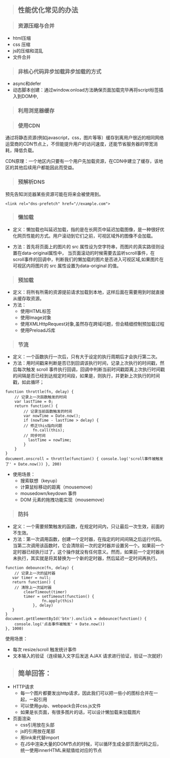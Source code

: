 > ##  性能优化常见的办法

> ### 资源压缩与合并

- html压缩
- css 压缩
- js的压缩和混乱
- 文件合并



> ### 非核心代码异步加载异步加载的方式

- async和defer
- 动态脚本创建：通过window.onload方法确保页面加载完毕再将script标签插入到DOM中,



> ### 利用浏览器缓存



> ### 使用CDN

通过将静态资源(例如javascript，css，图片等等）缓存到离用户很近的相同网络运营商的CDN节点上，不但能提升用户的访问速度，还能节省服务器的带宽消耗，降低负载。

CDN原理：一个地区内只要有一个用户先加载资源，在CDN中建立了缓存，该地区的其他后续用户都能因此而受益。



> ### 预解析DNS

预先告知浏览器某些资源可能在将来会被使用到。

```
<link rel="dns-prefetch" href="//example.com">
```



> ### 懒加载

- 定义：懒加载也叫延迟加载，指的是在长网页中延迟加载图像，是一种很好优化网页性能的方式。用户滚动到它们之前，可视区域外的图像不会加载。

- 方法：首先将页面上的图片的 src 属性设为空字符串，而图片的真实路径则设置在data-original属性中，
  当页面滚动的时候需要去监听scroll事件，在scroll事件的回调中，判断我们的懒加载的图片是否进入可视区域,如果图片在可视区内将图片的 src 属性设置为data-original 的值。

  

> ### 预加载

- 定义：将所有所需的资源提前请求加载到本地，这样后面在需要用到时就直接从缓存取资源。
- 方法：
  - 使用HTML标签
  - 使用Image对象
  - 使用XMLHttpRequest对象,虽然存在跨域问题，但会精细控制预加载过程
  - 使用PreloadJS库



> ### 节流

- 定义：一个函数执行一次后，只有大于设定的执行周期后才会执行第二次。
- 方法：用时间戳来判断是否已到回调该执行时间，记录上次执行的时间戳，然后每次触发 scroll 事件执行回调，回调中判断当前时间戳距离上次执行时间戳的间隔是否已经到达规定时间段，如果是，则执行，并更新上次执行的时间戳，如此循环；

```
function throttle(fn, delay) {
    // 记录上一次函数触发的时间
    var lastTime = 0;
    return function() {
        // 记录当前函数触发的时间
        var nowTime = Date.now();
        if (nowTime - lastTime > delay) {
        // 修正this指向问题
            fn.call(this);
        // 同步时间
          lastTime = nowTime;
        }
    }
}
document.onscroll = throttle(function() { console.log('scroll事件被触发了' + Date.now()) }, 200)
```

- 使用场景：
  - 搜索联想（keyup）
  - 计算鼠标移动的距离（mousemove）
  - mousedown/keydown 事件
  - DOM 元素的拖拽功能实现（mousemove）



> ### 防抖

- 定义：一个需要频繁触发的函数，在规定时间内，只让最后一次生效，前面的不生效。
- 方法：第一次调用函数，创建一个定时器，在指定的时间间隔之后运行代码。当第二次调用该函数时，它会清除前一次的定时器并设置另一个。如果前一个定时器已经执行过了，这个操作就没有任何意义。然而，如果前一个定时器尚未执行，其实就是将其替换为一个新的定时器，然后延迟一定时间再执行。

```
function debounce(fn, delay) {
    // 记录上一次的延时器
   var timer = null;
   return function() {
    // 清除上一次延时器
        clearTimeout(timer)
        timer = setTimeout(function() {
                fn.apply(this)
            }, delay)
   }
}
document.getElementById('btn').onclick = debounce(function() {
    console.log('点击事件被触发' + Date.now())
}, 1000)
```

使用场景：

- 每次 resize/scroll 触发统计事件
- 文本输入的验证（连续输入文字后发送 AJAX 请求进行验证，验证一次就好）















> ## 简单回答：

- HTTP请求
  - 每一个图片都要发出http请求，因此我们可以把一些小的图标合并在一起，一起引用
  - 可以使用gulp、webpack合并css.js文件
  - 如果是长页面，有很多图片的话，可以设计懒加载来加载图片
- 页面渲染
  - css引用放在头部
  - js的引用放在尾部
  - 用link来代替import
  - 在JS中渲染大量的DOM节点的时候，可以循环生成全部页面代码之后，统一使用innerHTML来赋值给对应的节点